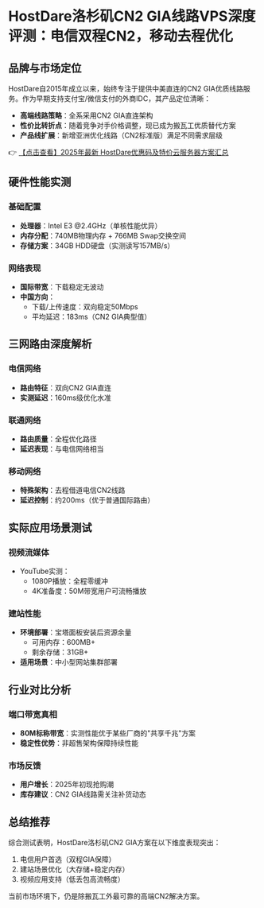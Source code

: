 # HostDare洛杉矶CN2 GIA线路VPS深度评测：电信双程CN2，移动去程优化

## 品牌与市场定位
HostDare自2015年成立以来，始终专注于提供中美直连的CN2 GIA优质线路服务。作为早期支持支付宝/微信支付的外商IDC，其产品定位清晰：

- **高端线路策略**：全系采用CN2 GIA直连架构
- **性价比转折点**：随着竞争对手价格调整，现已成为搬瓦工优质替代方案
- **产品线扩展**：新增亚洲优化线路（CN2标准版）满足不同需求层级

👉 [【点击查看】2025年最新 HostDare优惠码及特价云服务器方案汇总](https://bit.ly/hostdare)

## 硬件性能实测
### 基础配置
- **处理器**：Intel E3 @2.4GHz（单核性能优异）
- **内存分配**：740MB物理内存 + 766MB Swap交换空间
- **存储方案**：34GB HDD硬盘（实测读写157MB/s）

### 网络表现
- **国际带宽**：下载稳定无波动
- **中国方向**：
  - 下载/上传速度：双向稳定50Mbps
  - 平均延迟：183ms（CN2 GIA典型值）

## 三网路由深度解析
### 电信网络
- **路由特征**：双向CN2 GIA直连
- **实测延迟**：160ms级优化水准

### 联通网络
- **路由质量**：全程优化路径
- **延迟表现**：与电信网络相当

### 移动网络
- **特殊架构**：去程借道电信CN2线路
- **延迟控制**：约200ms（优于普通国际路由）

## 实际应用场景测试
### 视频流媒体
- YouTube实测：
  - 1080P播放：全程零缓冲
  - 4K准备度：50M带宽用户可流畅播放

### 建站性能
- **环境部署**：宝塔面板安装后资源余量
  - 可用内存：600MB+
  - 剩余存储：31GB+
- **适用场景**：中小型网站集群部署

## 行业对比分析
### 端口带宽真相
- **80M标称带宽**：实测性能优于某些厂商的"共享千兆"方案
- **稳定性优势**：非超售架构保障持续性能

### 市场反馈
- **用户增长**：2025年初现抢购潮
- **库存建议**：CN2 GIA线路需关注补货动态

## 总结推荐
综合测试表明，HostDare洛杉矶CN2 GIA方案在以下维度表现突出：
1. 电信用户首选（双程GIA保障）
2. 建站场景优化（大存储+稳定内存）
3. 视频应用支持（低丢包高流畅度）

当前市场环境下，仍是除搬瓦工外最可靠的高端CN2解决方案。